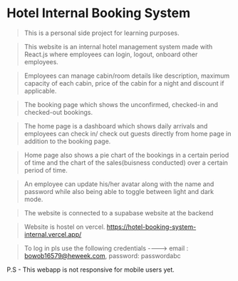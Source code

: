 # Hotel Internal Booking System

> This is a personal side project for learning purposes.

> This website is an internal hotel management system made with React.js where employees can login, logout, onboard other employees.

> Employees can manage cabin/room details like description, maximum capacity of each cabin, price of the cabin for a night and discount if applicable.

> The booking page which shows the unconfirmed, checked-in and checked-out bookings.

> The home page is a dashboard which shows daily arrivals and employees can check in/ check out guests directly from home page in addition to the booking page.

> Home page also shows a pie chart of the bookings in a certain period of time and the chart of the sales(buisness conducted) over a certain period of time.

> An employee can update his/her avatar along with the name and password while also being able to toggle between light and dark mode.

> The website is connected to a supabase website at the backend

> Website is hostel on vercel. https://hotel-booking-system-internal.vercel.app/

> To log in pls use the following credentials ---->
> email : bowob16579@heweek.com,
> password: passwordabc

P.S - This webapp is not responsive for mobile users yet.
